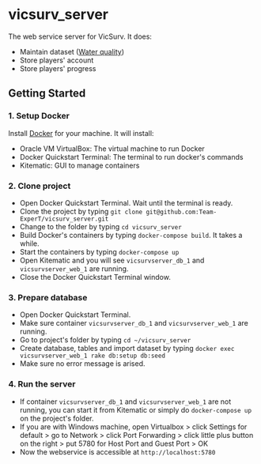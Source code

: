 # vicsurv_server
The web service server for VicSurv. It does:
- Maintain dataset ([Water quality](http://www.melbournewater.com.au/waterdata/riverhealthdata/waterwayquality/Pages/Waterway-water-quality-data.aspx))
- Store players' account
- Store players' progress

## Getting Started

### 1. Setup Docker
Install [Docker](https://docs.docker.com/windows/) for your machine. It will install:

- Oracle VM VirtualBox: The virtual machine to run Docker
- Docker Quickstart Terminal: The terminal to run docker's commands
- Kitematic: GUI to manage containers

### 2. Clone project

- Open Docker Quickstart Terminal. Wait until the terminal is ready.
- Clone the project by typing `git clone git@github.com:Team-ExperT/vicsurv_server.git`
- Change to the folder by typing `cd vicsurv_server`
- Build Docker's containers by typing `docker-compose build`. It takes a while.
- Start the containers by typing `docker-compose up`
- Open Kitematic and you will see `vicsurvserver_db_1` and `vicsurvserver_web_1` are running.
- Close the Docker Quickstart Terminal window.

### 3. Prepare database

- Open Docker Quickstart Terminal.
- Make sure container `vicsurvserver_db_1` and `vicsurvserver_web_1` are running.
- Go to project's folder by typing `cd ~/vicsurv_server`
- Create database, tables and import dataset by typing `docker exec vicsurvserver_web_1 rake db:setup db:seed`
- Make sure no error message is arised.

### 4. Run the server

- If container `vicsurvserver_db_1` and `vicsurvserver_web_1` are not running, you can start it from Kitematic or simply do `docker-compose up` on the project's folder.
- If you are with Windows machine, open Virtualbox > click Settings for default > go to Network > click Port Forwarding > click little plus button on the right > put 5780 for Host Port and Guest Port > OK
- Now the webservice is accessible at `http://localhost:5780`
